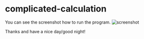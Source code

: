 # complicated-calculation

You can see the screenshot how to run the program.
![screenshot](https://user-images.githubusercontent.com/111609721/199908879-ec1c40e0-1790-41ba-8a05-0cefb128826b.png)

Thanks and have a nice day/good night!
